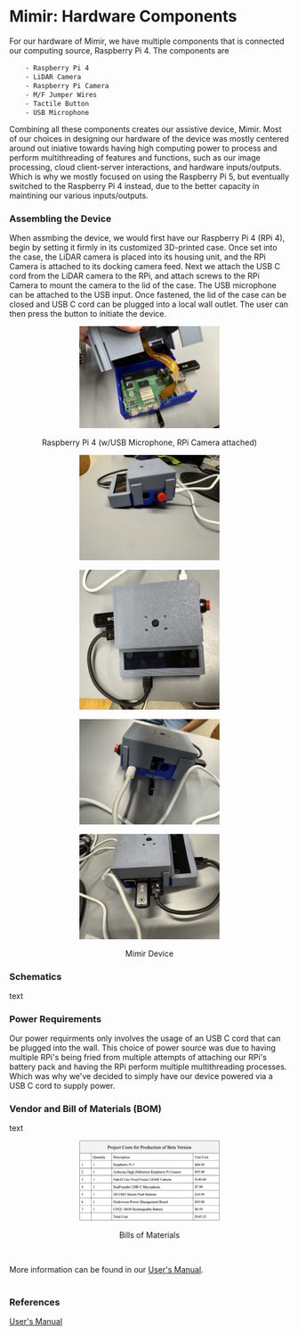 # Mimir: Hardware Components
For our hardware of Mimir, we have multiple components that is connected our computing source, Raspberry Pi 4.  The components are <br>
```
    - Raspberry Pi 4
    - LiDAR Camera 
    - Raspberry Pi Camera
    - M/F Jumper Wires
    - Tactile Button
    - USB Microphone
```
Combining all these components creates our assistive device, Mimir. Most of our choices in designing our hardware of the device was mostly centered around out iniative towards having high computing power to process and perform multithreading of features and functions, such as our image processing, cloud client-server interactions, and hardware inputs/outputs. Which is why we mostly focused on using the Raspberry Pi 5, but eventually switched to the Raspberry Pi 4 instead, due to the better capacity in maintining our various inputs/outputs.


### Assembling the Device
When assmbing the device, we would first have our Raspberry Pi 4 (RPi 4), begin by setting it firmly in its customized 3D-printed case. Once set into the case, the LiDAR camera is placed into its housing unit, and the RPi Camera is attached to its docking camera feed. Next we attach the USB C cord from the LiDAR camera to the RPi, and attach screws to the RPi Camera to mount the camera to the lid of the case. The USB microphone can be attached to the USB input. Once fastened, the lid of the case can be closed and USB C cord can be plugged into a local wall outlet. The user can then press the button to initiate the device. <br>

<!-- Raspberry Pi 4 -->
<p align="center">
<img src="./inner-device.jpg" width="50%">
</p>
<p align="center">
Raspberry Pi 4 (w/USB Microphone, RPi Camera attached)<br>
</p>

<p align="center">
<img src="./mimir_device_2.jpg" width="50%">
</p>

<!-- device itself -->
<p align="center">
<img src="./device.jpg" width="50%">
</p>
<p align="center">
<img src="./mimir_device_3.jpg" width="50%">
</p>
<p align="center">
<img src="./mimir_device_4.jpg" width="50%">
</p>
<p align="center">
Mimir Device<br>
</p>

### Schematics
text <br>


### Power Requirements
Our power requirments only involves the usage of an USB C cord that can be plugged into the wall. This choice of power source was due to having multiple RPi's being fried from multiple attempts of attaching our RPi's battery pack and having the RPi perform multiple multithreading processes. Which was why we've decided to simply have our device powered via a USB C cord to supply power. <br>


### Vendor and Bill of Materials (BOM)
text

<p align="center">
<img src="./bom.png" width="50%">
</p>
<p align="center">
Bills of Materials<br>
</p>

<br>

More information can be found in our [User's Manual](./Users-Manual.pdf).<br>
<br>

### References
[User's Manual](./Users-Manual.pdf) <br>
[]() <br>
